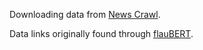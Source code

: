 Downloading data from [News Crawl](http://data.statmt.org/news-crawl/).

Data links originally found through [flauBERT](https://github.com/getalp/Flaubert).

